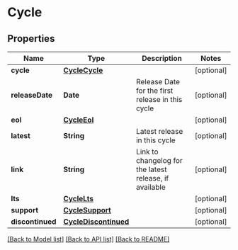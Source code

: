 # Cycle

## Properties
Name | Type | Description | Notes
------------ | ------------- | ------------- | -------------
**cycle** | [**CycleCycle**](CycleCycle.md) |  | [optional] 
**releaseDate** | **Date** | Release Date for the first release in this cycle | [optional] 
**eol** | [**CycleEol**](CycleEol.md) |  | [optional] 
**latest** | **String** | Latest release in this cycle | [optional] 
**link** | **String** | Link to changelog for the latest release, if available | [optional] 
**lts** | [**CycleLts**](CycleLts.md) |  | [optional] 
**support** | [**CycleSupport**](CycleSupport.md) |  | [optional] 
**discontinued** | [**CycleDiscontinued**](CycleDiscontinued.md) |  | [optional] 

[[Back to Model list]](../README.md#documentation-for-models) [[Back to API list]](../README.md#documentation-for-api-endpoints) [[Back to README]](../README.md)


